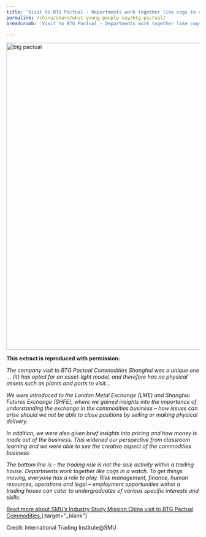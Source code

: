 ```yaml
---
title: 'Visit to BTG Pactual - Departments work together like cogs in a watch'
permalink: /china/share/what-young-people-say/btg-pactual/
breadcrumb: 'Visit to BTG Pactual - Departments work together like cogs in a watch'

---
```



<img src="\images\china-youngpeople\btg-pactual.jpg" alt="btg pactual" style="width:800px;" />

**This extract is reproduced with permission:**

*The company visit to BTG Pactual Commodities Shanghai was a unique one … (it) has opted for an asset-light model, and therefore has no physical assets such as plants and ports to visit…*

*We were introduced to the London Metal Exchange (LME) and Shanghai Futures Exchange (SHFE), where we gained insights into the importance of understanding the exchange in the commodities business – how issues can arise should we not be able to close positions by selling or making physical delivery.*

*In addition, we were also given brief insights into pricing and how money is made out of the business. This widened our perspective from classroom learning and we were able to see the creative aspect of the commodities business.*

*The bottom line is – the trading role is not the sole activity within a trading house. Departments work together like cogs in a watch. To get things moving, everyone has a role to play. Risk management, finance, human resources, operations and legal – employment opportunities within a trading house can cater to undergraduates of various specific interests and skills.*

[Read more about SMU’s Industry Study Mission China visit to BTG Pactual Commodities.](/resources/ISM-China-2015.pdf){:target="_blank"}

Credit: International Trading Institute@SMU